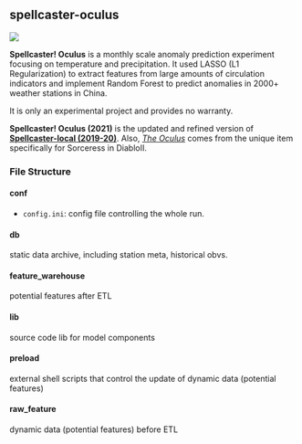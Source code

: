 ## spellcaster-oculus

![](https://raw.githubusercontent.com/Novarizark/spellcaster-oculus/main/db/oculus.jpg)

**Spellcaster! Oculus** is a monthly scale anomaly prediction experiment focusing on temperature and precipitation. 
It used LASSO (L1 Regularization) to extract features from large amounts of circulation indicators and implement Random Forest to predict anomalies in 2000+ weather stations in China.

It is only an experimental project and provides no warranty.

**Spellcaster! Oculus (2021)** is the updated and refined version of **[Spellcaster-local (2019-20)](https://github.com/Novarizark/spellcaster-local)**. Also, _[The Oculus](http://classic.battle.net/diablo2exp/items/normal/usorceress.shtml)_ comes from the unique item specifically for Sorceress in DiabloII.

### File Structure

#### conf

* `config.ini`: config file controlling the whole run.

#### db
static data archive, including station meta, historical obvs.

#### feature_warehouse
potential features after ETL

#### lib
source code lib for model components

#### preload
external shell scripts that control the update of dynamic data (potential features)

#### raw_feature
dynamic data (potential features) before ETL 

